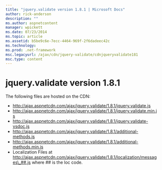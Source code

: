 ```yaml
---
title: "jquery.validate version 1.8.1 | Microsoft Docs"
author: rick-anderson
description: ""
ms.author: aspnetcontent
manager: wpickett
ms.date: 07/23/2014
ms.topic: article
ms.assetid: b5be9c6e-7ecc-4464-969f-2f6dadeec42c
ms.technology: 
ms.prod: .net-framework
msc.legacyurl: /ajax/cdn/jquery-validate/cdnjqueryvalidate181
msc.type: content
---
```

jquery.validate version 1.8.1
====================
The following files are hosted on the CDN:

- http://ajax.aspnetcdn.com/ajax/jquery.validate/1.8.1/jquery.validate.js
- http://ajax.aspnetcdn.com/ajax/jquery.validate/1.8.1/jquery.validate.min.js
- http://ajax.aspnetcdn.com/ajax/jquery.validate/1.8.1/jquery.validate-vsdoc.js
- http://ajax.aspnetcdn.com/ajax/jquery.validate/1.8.1/additional-methods.js
- http://ajax.aspnetcdn.com/ajax/jquery.validate/1.8.1/additional-methods.min.js
- Localization Files at http://ajax.aspnetcdn.com/ajax/jquery.validate/1.8.1/localization/messages\_##.js where ## is the loc code.